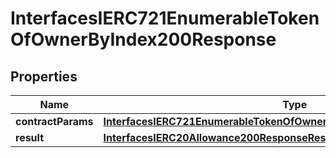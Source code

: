 

# InterfacesIERC721EnumerableTokenOfOwnerByIndex200Response

## Properties

Name | Type | Description | Notes
------------ | ------------- | ------------- | -------------
**contractParams** | [**InterfacesIERC721EnumerableTokenOfOwnerByIndexRequestContractParams**](InterfacesIERC721EnumerableTokenOfOwnerByIndexRequestContractParams.md) |  | 
**result** | [**InterfacesIERC20Allowance200ResponseResult**](InterfacesIERC20Allowance200ResponseResult.md) |  | 




